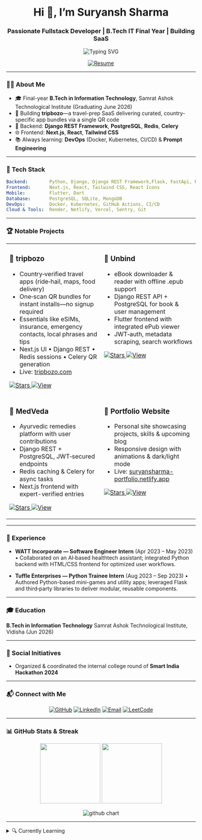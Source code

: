 
<h1 align="center">Hi 👋, I’m Suryansh Sharma</h1>
<h3 align="center">Passionate Fullstack Developer | B.Tech IT Final Year | Building SaaS</h3>

<p align="center">
  <img src="https://readme-typing-svg.demolab.com?font=Roboto+Mono&size=24&pause=1000&color=0F2330&background=F7F7F7&width=600&lines=Backend+%7C+Django+%26+DRF+%7C+PostgreSQL;Next.js+%7C+Tailwind+CSS+%7C+React;Always+Learning+%26+Building+!" alt="Typing SVG" />
</p>

<p align="center">
  <a href="https://suryansharma-portfolio.netlify.app/Resume.pdf">
    <img src="https://img.shields.io/badge/📄%20Download%20Resume-007ACC?style=for-the-badge&logo=github&logoColor=white" alt="Resume" />
  </a>
</p>

---

### 👨‍💻 About Me

- 🎓 Final-year **B.Tech in Information Technology**, Samrat Ashok Technological Institute (Graduating June 2026)  
- 🚀 Building **tripbozo**—a travel-prep SaaS delivering curated, country-specific app bundles via a single QR code  
- 🔧 Backend: **Django REST Framework**, **PostgreSQL**, **Redis**, **Celery**  
- 🌐 Frontend: **Next.js**, **React**, **Tailwind CSS**  
- 📚 Always learning: **DevOps** (Docker, Kubernetes, CI/CD) & **Prompt Engineering**

---

### 🧰 Tech Stack

```yaml
Backend:        Python, Django, Django REST Framework,Flask, FastApi, Redis, Celery
Frontend:       Next.js, React, Tailwind CSS, React Icons
Mobile:         Flutter, Dart
Database:       PostgreSQL, SQLite, MongoDB
DevOps:         Docker, Kubernetes, GitHub Actions, CI/CD
Cloud & Tools:  Render, Netlify, Vercel, Sentry, Git
````

---

### 🏆 Notable Projects

<table>
  <tr>
    <td width="50%" valign="top">
      <h3>🚀 tripbozo</h3>
      <ul>
        <li>Country‑verified travel apps (ride‑hail, maps, food delivery)</li>
        <li>One‑scan QR bundles for instant installs—no signup required</li>
        <li>Essentials like eSIMs, insurance, emergency contacts, local phrases and tips</li>
        <li>Next.js UI • Django REST • Redis sessions • Celery QR generation</li>
         <li>Live: <a href="https://tripbozo.com/">tripbozo.com</a></li>
      </ul>
      <p>
        <a href="https://github.com/suryansh-it/tripbozo-frontend">
          <img src="https://img.shields.io/github/stars/suryansh-it/tripbozo-frontend?style=social" alt="Stars" />
        </a>
        <a href="https://github.com/suryansh-it/tripbozo-frontend">
          <img src="https://img.shields.io/badge/View-Frontend-171515?style=for-the-badge&logo=github&logoColor=white" alt="View" />
        </a>
      </p>
    </td>
    <td width="50%" valign="top">
      <h3>📖 Unbind</h3>
      <ul>
        <li>eBook downloader & reader with offline .epub support</li>
        <li>Django REST API + PostgreSQL for book & user management</li>
        <li>Flutter frontend with integrated ePub viewer</li>
        <li>JWT‑auth, metadata scraping, search workflows</li>
      </ul>
      <p>
        <a href="https://github.com/suryansh-it/un-bind">
          <img src="https://img.shields.io/github/stars/suryansh-it/un-bind?style=social" alt="Stars" />
        </a>
        <a href="https://github.com/suryansh-it/un-bind">
          <img src="https://img.shields.io/badge/View-Repo-171515?style=for-the-badge&logo=github&logoColor=white" alt="View" />
        </a>
      </p>
    </td>
  </tr>
  <tr>
    <td width="50%" valign="top">
      <h3>🌿 MedVeda</h3>
      <ul>
        <li>Ayurvedic remedies platform with user contributions</li>
        <li>Django REST + PostgreSQL, JWT‑secured endpoints</li>
        <li>Redis caching & Celery for async tasks</li>
        <li>Next.js frontend with expert-verified entries</li>
      </ul>
      <p>
        <a href="https://github.com/suryansh-it/MedVeda">
          <img src="https://img.shields.io/github/stars/suryansh-it/MedVeda?style=social" alt="Stars" />
        </a>
        <a href="https://github.com/suryansh-it/MedVeda">
          <img src="https://img.shields.io/badge/View-Repo-171515?style=for-the-badge&logo=github&logoColor=white" alt="View" />
        </a>
      </p>
    </td>
    <td width="50%" valign="top">
      <h3>💼 Portfolio Website</h3>
      <ul>
        <li>Personal site showcasing projects, skills & upcoming blog</li>
        <li>Responsive design with animations & dark/light mode</li>
        <li>Live: <a href="https://suryansharma-portfolio.netlify.app/">suryansharma-portfolio.netlify.app</a></li>
      </ul>
      <p>
        <a href="https://github.com/suryansh-it/portfolio">
          <img src="https://img.shields.io/github/stars/suryansh-it/portfolio?style=social" alt="Stars" />
        </a>
        <a href="https://github.com/suryansh-it/portfolio">
          <img src="https://img.shields.io/badge/View-Repo-171515?style=for-the-badge&logo=github&logoColor=white" alt="View" />
        </a>
      </p>
    </td>
  </tr>
</table>

---

### 💼 Experience

* **WATT Incorporate — Software Engineer Intern** (Apr 2023 – May 2023)
  • Collaborated on an AI‑based healthtech assistant; integrated Python backend with HTML/CSS frontend for optimized user workflows.&#x20;

* **Tuffle Enterprises — Python Trainee Intern** (Aug 2023 – Sep 2023)
  • Authored Python-based mini-games and utility apps; leveraged Flask and third‑party libraries to deliver modular, reusable components.&#x20;

---

### 🎓 Education

**B.Tech in Information Technology**
Samrat Ashok Technological Institute, Vidisha (Jun 2026)&#x20;

---

### 🤝 Social Initiatives

* Organized & coordinated the internal college round of **Smart India Hackathon 2024**&#x20;

---

### 📬 Connect with Me

<p align="center">
  <a href="https://github.com/suryansh-it"><img src="https://img.shields.io/badge/GitHub-100000?style=for-the-badge&logo=github&logoColor=white" alt="GitHub"></a>
  <a href="https://linkedin.com/in/suryansharma"><img src="https://img.shields.io/badge/LinkedIn-0077B5?style=for-the-badge&logo=linkedin&logoColor=white" alt="LinkedIn"></a>
  <a href="mailto:suryansharma09@gmail.com"><img src="https://img.shields.io/badge/Email-D14836?style=for-the-badge&logo=gmail&logoColor=white" alt="Email"></a>
  <a href="https://leetcode.com/u/suryansharma09"><img src="https://img.shields.io/badge/LeetCode-FFA116?style=for-the-badge&logo=leetcode&logoColor=black" alt="LeetCode"></a>
</p>

---

### 📊 GitHub Stats & Streak

<p align="center"> <img src="https://github-readme-stats.vercel.app/api?username=suryansh-it&show_icons=true&theme=tokyonight&hide_border=true" height="160" /> <img src="https://github-readme-streak-stats.herokuapp.com/?user=suryansh-it&theme=dark&hide_border=true" height="160" /> </p> <p align="center"> <img src="https://ghchart.rshah.org/suryansh-it" alt="github chart" /> </p>

---

<details>
  <summary>🔍 Currently Learning</summary>
  <ul>
    <li>DevOps: Docker, Kubernetes, CI/CD pipelines</li>
    <li>Advanced Prompt Engineering & LLM Agents</li>
  </ul>
</details>

